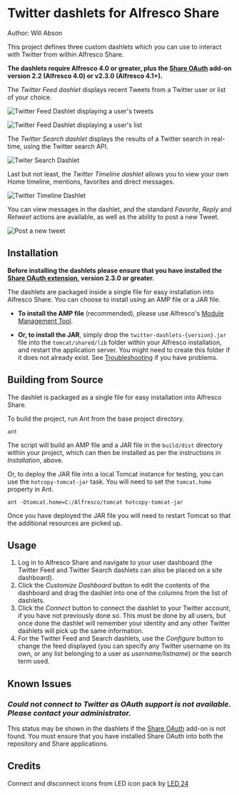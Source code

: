 Twitter dashlets for Alfresco Share
===================================

Author: Will Abson

This project defines three custom dashlets which you can use to interact with Twitter from within Alfresco Share.

**The dashlets require Alfresco 4.0 or greater, plus the [Share OAuth](https://github.com/share-extras/share-oauth) add-on version 2.2 (Alfresco 4.0) or v2.3.0 (Alfresco 4.1+).**

The *Twitter Feed dashlet* displays recent Tweets from a Twitter user or list of your choice.

![Twitter Feed Dashlet displaying a user's tweets](screenshots/twitter-timeline-dashlet-user.png)

![Twitter Feed Dashlet displaying a user's list](screenshots/twitter-timeline-dashlet-list.png)

The *Twitter Search dashlet* displays the results of a Twitter search in real-time, using the Twitter search API.

![Twiter Search Dashlet](screenshots/twitter-search-dashlet.png)

Last but not least, the *Twitter Timeline dashlet* allows you to view your own Home timeline, mentions, favorites and direct messages.

![Twitter Timeline Dashlet](screenshots/twitter-timeline.png)

You can view messages in the dashlet, and the standard _Favorite_, _Reply_ and _Retweet_ actions are available, as well as the ability to post a new Tweet.

![Post a new tweet](screenshots/twitter-new-tweet.png)

Installation
------------

**Before installing the dashlets please ensure that you have installed the [Share OAuth extension](https://github.com/share-extras/share-oauth), version 2.3.0 or greater.**

The dashlets are packaged inside a single file for easy installation into Alfresco Share. You can choose to install using an AMP file or a JAR file.

  * **To install the AMP file** (recommended), please use Alfresco's [Module Management Tool](http://docs.alfresco.com/4.0/index.jsp?topic=%2Fcom.alfresco.enterprise.doc%2Ftasks%2Famp-install.html).

  * **Or, to install the JAR**, simply drop the `twitter-dashlets-{version}.jar` file into the `tomcat/shared/lib` folder within your Alfresco installation, and restart the application server. You might need to create this folder if it does not already exist. See [Troubleshooting](https://github.com/share-extras/share-extras.github.com/wiki/General-Installation#troubleshooting-jar-installation-problems) if you have problems.


Building from Source
--------------------

The dashlet is packaged as a single file for easy installation into Alfresco Share.

To build the project, run Ant from the base project directory.

    ant

The script will build an AMP file and a JAR file in the `build/dist` directory within your project, which can then be installed as per the instructions in _Installation_, above.

Or, to deploy the JAR file into a local Tomcat instance for testing, you can use the `hotcopy-tomcat-jar` task. You will need to set the `tomcat.home` property in Ant.

    ant -Dtomcat.home=C:/Alfresco/tomcat hotcopy-tomcat-jar
    
Once you have deployed the JAR file you will need to restart Tomcat so that the additional resources are picked up.

Usage
-----

  1. Log in to Alfresco Share and navigate to your user dashboard (the Twitter Feed and Twitter Search dashlets can also be placed on a site dashboard).
  2. Click the _Customize Dashboard_ button to edit the contents of the dashboard and drag the dashlet into one of the columns from the list of dashlets.
  3. Click the _Connect_ button to connect the dashlet to your Twitter account, if you have not previously done so. This must be done by all users, but once done the dashlet will remember your identity and any other Twitter dashlets will pick up the same information.
  4. For the Twitter Feed and Search dashlets, use the _Configure_ button to change the feed displayed (you can specify any Twitter username on its own, or any list belonging to a user as _username/listname_) or the search term used.
 
 
Known Issues
------------

### _Could not connect to Twitter as OAuth support is not available. Please contact your administrator._

This status may be shown in the dashlets if the [Share OAuth](https://github.com/share-extras/share-oauth) add-on is not found. You must ensure that you have installed Share OAuth into both the repository and Share applications.

Credits
-------

Connect and disconnect icons from LED icon pack by [LED 24](http://findicons.com/icon/178350/connect)